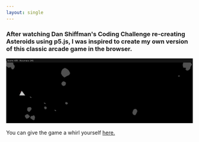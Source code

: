```yaml
---
layout: single
---
```

### After watching Dan Shiffman's Coding Challenge re-creating Asteroids using p5.js, I was inspired to create my own version of this classic arcade game in the browser.

![Asteroids screenshot](../_images/asteroids-1440x500.png)

You can give the game a whirl yourself [here.](/p5-asteroids/)
